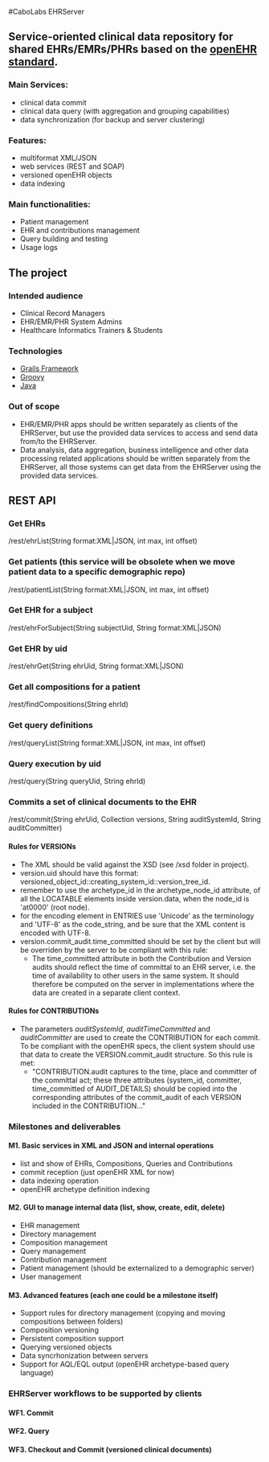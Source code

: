 #CaboLabs EHRServer

## Service-oriented clinical data repository for shared EHRs/EMRs/PHRs based on the [openEHR standard](http://openehr.org).

### Main Services:

* clinical data commit
* clinical data query (with aggregation and grouping capabilities)
* data synchronization (for backup and server clustering)


### Features:

* multiformat XML/JSON
* web services (REST and SOAP)
* versioned openEHR objects
* data indexing


### Main functionalities:

* Patient management
* EHR and contributions management
* Query building and testing
* Usage logs


## The project

### Intended audience

* Clinical Record Managers
* EHR/EMR/PHR System Admins
* Healthcare Informatics Trainers & Students


### Technologies

* [Grails Framework](http://grails.org)
* [Groovy](http://groovy.codehaus.org)
* [Java](http://docs.oracle.com/javase/specs)


### Out of scope

* EHR/EMR/PHR apps should be written separately as clients of the EHRServer, but use the provided data services to access and send data from/to the EHRServer.
* Data analysis, data aggregation, business intelligence and other data processing related applications should be written separately from the EHRServer, all those systems can get data from the EHRServer using the provided data services.


## REST API
### Get EHRs
/rest/ehrList(String format:XML|JSON, int max, int offset)

### Get patients (this service will be obsolete when we move patient data to a specific demographic repo)
/rest/patientList(String format:XML|JSON, int max, int offset)

### Get EHR for a subject
/rest/ehrForSubject(String subjectUid, String format:XML|JSON)

### Get EHR by uid
/rest/ehrGet(String ehrUid, String format:XML|JSON)

### Get all compositions for a patient
/rest/findCompositions(String ehrId)

### Get query definitions
/rest/queryList(String format:XML|JSON, int max, int offset)

### Query execution by uid
/rest/query(String queryUid, String ehrId)

### Commits a set of clinical documents to the EHR
/rest/commit(String ehrUid, Collection<Composition> versions, String auditSystemId, String auditCommitter)

#### Rules for VERSIONs

* The XML should be valid against the XSD (see /xsd folder in project).
* version.uid should have this format: versioned_object_id::creating_system_id::version_tree_id.
* remember to use the archetype_id in the archetype_node_id attribute, of all the LOCATABLE elements
  inside version.data, when the node_id is 'at0000' (root node).
* for the encoding element in ENTRIES use 'Unicode' as the terminology and 'UTF-8' as the code_string,
  and be sure that the XML content is encoded with UTF-8.
* version.commit_audit.time_committed should be set by the client but will be overriden by the server
  to be compliant with this rule:
   * The time_committed attribute in both the Contribution and Version audits
     should reflect the time of committal to an EHR server, i.e. the time of
     availability to other users in the same system. It should therefore be
     computed on the server in implementations where the data are created
     in a separate client context.

#### Rules for CONTRIBUTIONs

* The parameters _auditSystemId_, _auditTimeCommitted_ and _auditCommitter_ are used to create the CONTRIBUTION for each commit.
  To be compliant with the openEHR specs, the client system should use that data to create the VERSION.commit_audit structure. So
  this rule is met:
   * "CONTRIBUTION.audit captures to the time, place and committer of the committal act; these three attributes (system_id,
     committer, time_committed of AUDIT_DETAILS) should be copied into the corresponding attributes of the commit_audit of each VERSION included in the CONTRIBUTION..."


### Milestones and deliverables

#### M1. Basic services in XML and JSON and internal operations

* list and show of EHRs, Compositions, Queries and Contributions
* commit reception (just openEHR XML for now)
* data indexing operation
* openEHR archetype definition indexing


#### M2. GUI to manage internal data (list, show, create, edit, delete)

* EHR management
* Directory management
* Composition management
* Query management
* Contribution management
* Patient management (should be externalized to a demographic server)
* User management


#### M3. Advanced features (each one could be a milestone itself)

* Support rules for directory management (copying and moving compositions between folders)
* Composition versioning
* Persistent composition support
* Querying versioned objects
* Data syncrhonization between servers
* Support for AQL/EQL output (openEHR archetype-based query language)


### EHRServer workflows to be supported by clients

#### WF1. Commit

#### WF2. Query

#### WF3. Checkout and Commit (versioned clinical documents)


